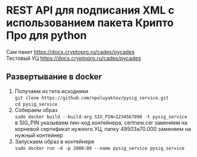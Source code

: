 # REST API для подписания XML с использованием пакета Крипто Про для python

Сам пакет https://docs.cryptopro.ru/cades/pycades  
Тестовый УЦ https://docs.cryptopro.ru/cades/pycades

## Развертывание в docker

1. Получаем из гита исходники  
`git clone https://github.com/npoluyaktov/pysig_service.git`  
`cd pysig_service`
2. Собираем образ  
`sudo docker build --build-arg SIG_PIN=1234567890 -t pysig_service`  
в SIG_PIN указываем пин-код контейнера, certnew.cer заменяем на корневой сертификат нужного УЦ, папку 49503a70.000 заменяем на нужный контейнер
3. Запускаем образ в контейнере  
`sudo docker run -d -p 2080:80 --name pysig_service pysig_service`



